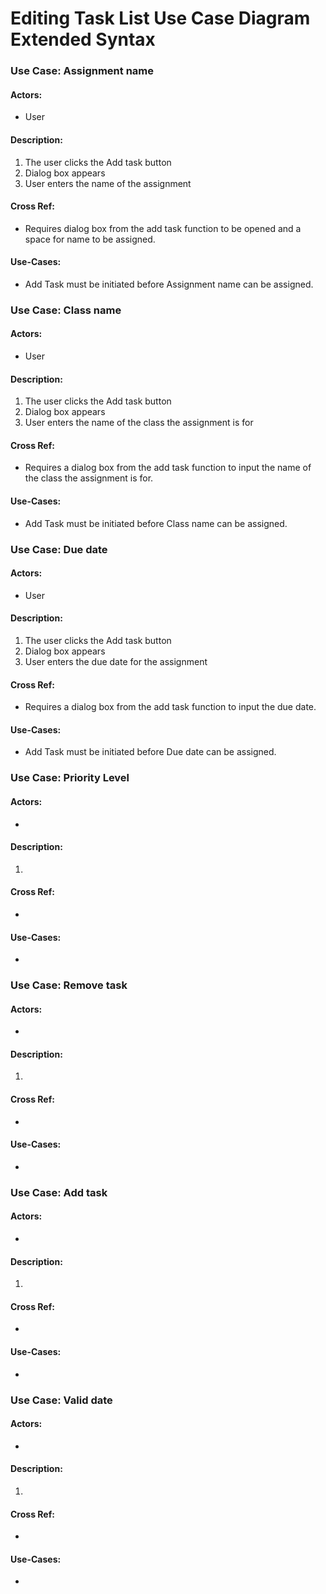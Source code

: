 # Editing Task List Use Case Diagram Extended Syntax

### Use Case: Assignment name
#### Actors: 
* User
#### Description: 
1. The user clicks the Add task button
1. Dialog box appears
1. User enters the name of the assignment
#### Cross Ref: 
* Requires dialog box from the add task function to be opened and a space for name to be assigned.
#### Use-Cases: 
* Add Task must be initiated before Assignment name can be assigned.

### Use Case: Class name
#### Actors: 
* User
#### Description:
1. The user clicks the Add task button 
1. Dialog box appears
1. User enters the name of the class the assignment is for
#### Cross Ref: 
* Requires a dialog box from the add task function to input the name of the class the assignment is for.  
#### Use-Cases: 
* Add Task must be initiated before Class name can be assigned.

### Use Case: Due date
#### Actors:
* User
#### Description:
1. The user clicks the Add task button
1. Dialog box appears
1. User enters the due date for the assignment
#### Cross Ref: 
* Requires a dialog box from the add task function to input the due date.
#### Use-Cases:
* Add Task must be initiated before Due date can be assigned. 

### Use Case: Priority Level
#### Actors:
* 
#### Description:
1.
#### Cross Ref:
*
#### Use-Cases:
*

### Use Case: Remove task
#### Actors:
*
#### Description:
1.
#### Cross Ref:
*
#### Use-Cases:
*

### Use Case: Add task
#### Actors:
* 
#### Description:
1.
#### Cross Ref:
*
#### Use-Cases:
*

### Use Case: Valid date
#### Actors:
*
#### Description:
1.
#### Cross Ref:
*
#### Use-Cases:
*


